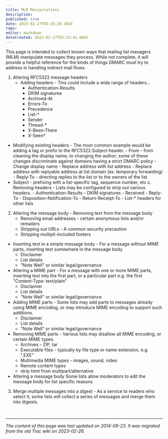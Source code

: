 ```yaml
---
title: MLM Manipulations
description: 
published: true
date: 2023-02-27T03:35:28.364Z
tags: 
editor: markdown
dateCreated: 2023-02-27T03:33:41.868Z
---
```


 This page is intended to collect known ways that mailing list managers (MLM) manipulate messages they process. While not complete, it will provide a helpful reference for the kinds of things DMARC must try to address in handling indirect mail flows.

1. Altering RFC5322 message headers
   -   Adding headers - This could include a wide range of headers...
       -  Authentication-Results
         -  DKIM signatures
         -    Archived-At
         -    Errors-To
         -    Precedence
         -    List-*
         -    Sender
         -    Thread-*
         -    X-Been-There
         -    X-Seen* 
  -  Modifying existing headers - The most common example would be adding a tag or prefix to the RFC5322.Subject header.
    -    From - from cleaning the display name, to changing the author; some of these changes discriminate against domains having a strict DMARC policy
          -   Change display name
          -   Replace address with list address
          -   Replace address with replyable address at list domain (ex. temporary forwarding) 
    -     Reply-To - directing replies to the list or to the owners of the list
   -    Subject - prefixing with a list-specific tag, sequence number, etc 
   c.     Removing headers - Lists may be configured to strip out various headers.
    -   Authentication-Results
    -  DKIM signatures
    -    Received
    -    Reply-To
      -    Disposition-Notification-To
      -    Return-Receipt-To
      -     List-* headers for other lists 

 2.   Altering the message body
     -   Removing text from the message body
        -    Removing email addresses - certain anonymous lists and/or remailers
        -    Stripping out URLs - A common security precaution
        -    Stripping multipli-included footers 
   -   Inserting text in a simple message body - For a message without MIME parts, inserting text somewhere in the message body
        -    Disclaimer
        -    List details
         -   "Note Well" or similar legal/governance 
   -    Altering a MIME part - For a message with one or more MIME parts, inserting text into the first part, or a particular part e.g. the first "Content-Type: text/plain"
         -   Disclaimer
         -   List details
         -   "Note Well" or similar legal/governance 
   -   Adding MIME parts - Some lists may add parts to messages already using MIME encoding, or may introduce MIME encoding to support such additions.
         -   Disclaimer
         -   List details
         -   "Note Well" or similar legal/governance 
   -   Removing MIME parts - Various lists may disallow all MIME encoding, or certain MIME types.
        -    Archives - ZIP, tar
          -  Executable files - typically by file type or name extension, e.g. ".EXE"
         -   Multimedia MIME types - images, sound, video
         -   Remote content types
         -   strip html from multipart/alternative 
   -  Altering a message body
            Some lists allow moderators to edit the message body for list specific reasons 

3.    Merge multiple messages into a digest - As a service to readers who select it, some lists will collect a series of messages and merge them into digests. 

&nbsp;
&nbsp;
&nbsp;

---

*The content of this page was last updated on 2014-09-23. It was migrated from the old Trac wiki on 2023-02-26.*